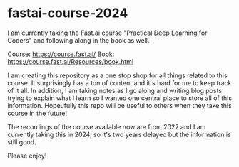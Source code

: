 # fastai-course-2024

I am currently taking the Fast.ai course "Practical Deep Learning for Coders" and following along in the book as well.

Course: https://course.fast.ai/
Book: https://course.fast.ai/Resources/book.html

I am creating this repository as a one stop shop for all things related to this course. It surprisingly has a ton of content and it's hard for me to keep track of it all. In addition, I am taking notes as I go along and writing blog posts trying to explain what I learn so I wanted one central place to store all of this information. Hopeufully this repo will be useful to others when they take this course in the future!

The recordings of the course available now are from 2022 and I am currently taking this in 2024, so it's two years delayed but the information is still good.

Please enjoy!
